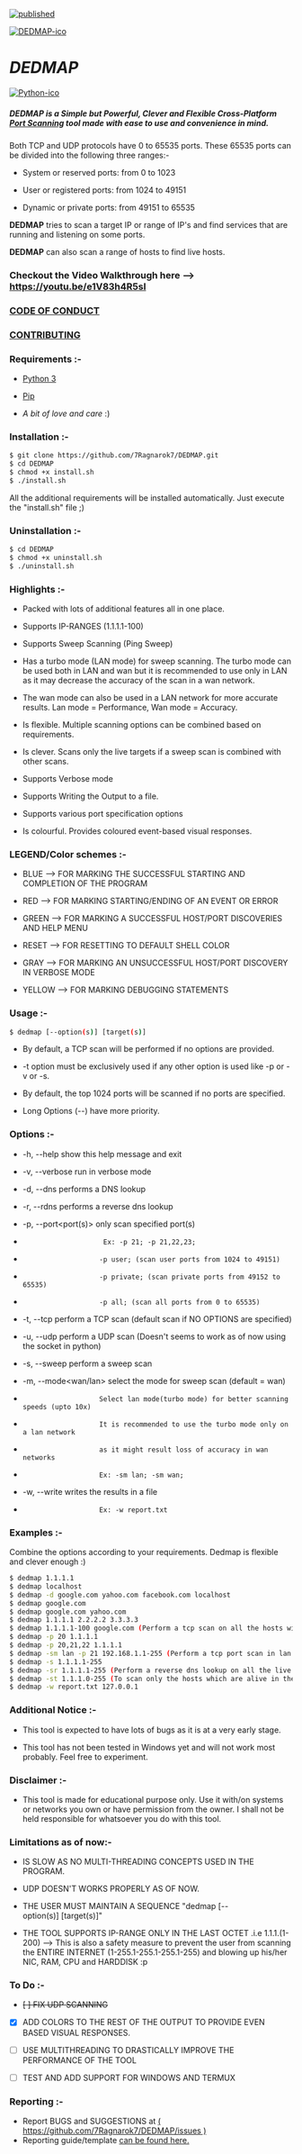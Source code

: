 [![published](https://static.production.devnetcloud.com/codeexchange/assets/images/devnet-published.svg)](https://developer.cisco.com/codeexchange/github/repo/7Ragnarok7/DEDMAP)

[![DEDMAP-ico](https://github.com/7Ragnarok7/DEDMAP/blob/master/image-src/Screenshot%20from%202020-07-24%2021-45-44.png?raw=true)][page]
# *DEDMAP*
[![Python-ico](https://github.com/7Ragnarok7/DEDMAP/blob/master/image-src/python-logo.png?raw=true)][py]  

##### DEDMAP is a ***Simple*** but ***Powerful***, ***Clever*** and ***Flexible*** Cross-Platform [Port Scanning][ps] tool made with ease to use and convenience in mind. 

Both TCP and UDP protocols have 0 to 65535 ports. These 65535 ports can be divided into the following three ranges:-
 - System or reserved ports: from 0 to 1023
 
 - User or registered ports: from 1024 to 49151
 
 - Dynamic or private ports: from 49151 to 65535 

**DEDMAP** tries to scan a target IP or range of IP's and find services that are running and listening on some ports.

**DEDMAP** can also scan a range of hosts to find live hosts.

### Checkout the Video Walkthrough here --> https://youtu.be/e1V83h4R5sI 

### [CODE OF CONDUCT](https://github.com/7Ragnarok7/DEDMAP/blob/master/CODE_OF_CONDUCT.md)

### [CONTRIBUTING](https://github.com/7Ragnarok7/DEDMAP/blob/master/CONTRIBUTING.md)

### Requirements :-  
 - [Python 3][py]

 - [Pip][pp]

 - *A bit of love and care* :)
 
### Installation :-
```sh
$ git clone https://github.com/7Ragnarok7/DEDMAP.git
$ cd DEDMAP
$ chmod +x install.sh
$ ./install.sh
```
All the additional requirements will be installed automatically.
Just execute the "install.sh" file ;)

### Uninstallation :-
```sh
$ cd DEDMAP
$ chmod +x uninstall.sh
$ ./uninstall.sh
```
### Highlights :-
 - Packed with lots of additional features all in one place.

 - Supports IP-RANGES (1.1.1.1-100)

 - Supports Sweep Scanning (Ping Sweep)

 - Has a turbo mode (LAN mode) for sweep scanning. The turbo mode can be used both in LAN and wan but it is recommended to use only in LAN as it may decrease the accuracy of the scan in a wan network.
 
 - The wan mode can also be used in a LAN network for more accurate results. Lan mode = Performance, Wan mode = Accuracy.

 - Is flexible. Multiple scanning options can be combined based on requirements.

 - Is clever. Scans only the live targets if a sweep scan is combined with other scans.

 - Supports Verbose mode

 - Supports Writing the Output to a file.

 - Supports various port specification options

 - Is colourful. Provides coloured event-based visual responses.

### LEGEND/Color schemes :-
 - BLUE	  -->  FOR MARKING THE SUCCESSFUL STARTING AND COMPLETION OF THE PROGRAM
 
 - RED    -->  FOR MARKING STARTING/ENDING OF AN EVENT OR  ERROR
 
 - GREEN  -->  FOR MARKING A SUCCESSFUL HOST/PORT DISCOVERIES AND HELP MENU

 - RESET  -->  FOR RESETTING TO DEFAULT SHELL COLOR

 - GRAY   -->  FOR MARKING AN UNSUCCESSFUL HOST/PORT DISCOVERY IN VERBOSE MODE

 - YELLOW -->  FOR MARKING DEBUGGING STATEMENTS

### Usage :-
```sh
$ dedmap [--option(s)] [target(s)]
```
 - By default, a TCP scan will be performed if no options are provided.

 - -t option must be exclusively used if any other option is used like -p or -v or -s.

 - By default, the top 1024 ports will be scanned if no ports are specified.

 - Long Options (--<options>) have more priority.

### Options :-
 - -h, --help              show this help message and exit

 - -v, --verbose           run in verbose mode

 - -d, --dns               performs a DNS lookup

 - -r, --rdns		   performs a reverse dns lookup

 - -p, --port<port(s)>     only scan specified port(s)
 -                         Ex: -p 21; -p 21,22,23;
 -                        -p user; (scan user ports from 1024 to 49151)
 -                        -p private; (scan private ports from 49152 to 65535)
 -                        -p all; (scan all ports from 0 to 65535)
 
 - -t, --tcp              perform a TCP scan (default scan if NO OPTIONS are specified)

 - -u, --udp              perform a UDP scan (Doesn't seems to work as of now using the socket in python)

 - -s, --sweep            perform a sweep scan

 - -m, --mode<wan/lan>    select the mode for sweep scan (default = wan)
 -                        Select lan mode(turbo mode) for better scanning speeds (upto 10x)
 -                        It is recommended to use the turbo mode only on a lan network
 -                        as it might result loss of accuracy in wan networks
 -                        Ex: -sm lan; -sm wan;

 - -w, --write<filename>  writes the results in a file
 -                        Ex: -w report.txt

### Examples :-
Combine the options according to your requirements. Dedmap is flexible and clever enough :)
```sh
$ dedmap 1.1.1.1
$ dedmap localhost
$ dedmap -d google.com yahoo.com facebook.com localhost
$ dedmap google.com
$ dedmap google.com yahoo.com
$ dedmap 1.1.1.1 2.2.2.2 3.3.3.3
$ dedmap 1.1.1.1-100 google.com (Perform a tcp scan on all the hosts without pinging to bypass firewall icmp block)
$ dedmap -p 20 1.1.1.1
$ dedmap -p 20,21,22 1.1.1.1
$ dedmap -sm lan -p 21 192.168.1.1-255 (Perform a tcp port scan in lan mode on all the live hosts)
$ dedmap -s 1.1.1.1-255
$ dedmap -sr 1.1.1.1-255 (Perform a reverse dns lookup on all the live targets in the network)
$ dedmap -st 1.1.1.0-255 (To scan only the hosts which are alive in the network)
$ dedmap -w report.txt 127.0.0.1
```
### Additional Notice :-
 - This tool is expected to have lots of bugs as it is at a very early stage.

 - This tool has not been tested in Windows yet and will not work most probably. Feel free to experiment.

### Disclaimer :-
 - This tool is made for educational purpose only. Use it with/on systems or networks you own or have permission from the owner. I shall not be held responsible for whatsoever you do with this tool.

### Limitations as of now:-
 - IS SLOW AS NO MULTI-THREADING CONCEPTS USED IN THE PROGRAM.
 
 - UDP DOESN'T WORKS PROPERLY AS OF NOW.

 - THE USER MUST MAINTAIN A SEQUENCE "dedmap [--option(s)] [target(s)]"

 - THE TOOL SUPPORTS IP-RANGE ONLY IN THE LAST OCTET .i.e 1.1.1.(1-200)  --> This is also a safety measure to prevent the user from scanning the ENTIRE INTERNET (1-255.1-255.1-255.1-255) and blowing up his/her NIC, RAM, CPU and HARDDISK :p

### To Do :-
 - ~~[ ] FIX UDP SCANNING~~
 
 - [x] ADD COLORS TO THE REST OF THE OUTPUT TO PROVIDE EVEN BASED VISUAL RESPONSES.
 
 - [ ] USE MULTITHREADING TO DRASTICALLY IMPROVE THE PERFORMANCE OF THE TOOL

 - [ ] TEST AND ADD SUPPORT FOR WINDOWS AND TERMUX

### Reporting :-
 - Report BUGS and SUGGESTIONS at [( https://github.com/7Ragnarok7/DEDMAP/issues )](https://github.com/7Ragnarok7/DEDMAP/issues)
 - Reporting guide/template [can be found here.](https://github.com/7Ragnarok7/DEDMAP/tree/master/.github/ISSUE_TEMPLATE)  

[//]: # "References below :-"

[ps]:<https://www.techopedia.com/definition/4059/port-scanning>
[py]:<https://www.python.org>
[pp]:<https://pip.pypa.io/en/stable/installing>
[page]:<https://7ragnarok7.github.io/DEDMAP>
